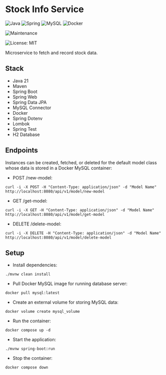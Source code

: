 # Stock Info Service

![Java](https://img.shields.io/badge/java-%23ED8B00.svg?style=for-the-badge&logo=openjdk&logoColor=white) ![Spring](https://img.shields.io/badge/spring-%236DB33F.svg?style=for-the-badge&logo=spring&logoColor=white) ![MySQL](https://img.shields.io/badge/mysql-4479A1.svg?style=for-the-badge&logo=mysql&logoColor=white) ![Docker](https://img.shields.io/badge/docker-%230db7ed.svg?style=for-the-badge&logo=docker&logoColor=white)

![Maintenance](https://img.shields.io/badge/Maintained%3F-yes-green.svg)

![License: MIT](https://img.shields.io/badge/License-MIT-yellow.svg)

Microservice to fetch and record stock data.

## Stack

- Java 21
- Maven
- Spring Boot
- Spring Web
- Spring Data JPA
- MySQL Connector
- Docker
- Spring Dotenv
- Lombok
- Spring Test
- H2 Database

## Endpoints

Instances can be created, fetched, or deleted for the default model class whose data is stored in a Docker MySQL container:
- POST /new-model: 
```
curl -i -X POST -H "Content-Type: application/json" -d "Model Name" http://localhost:8080/api/v1/model/new-model
```
- GET /get-model:
```
curl -i -X GET -H "Content-Type: application/json" -d "Model Name" http://localhost:8080/api/v1/model/get-model
```
- DELETE /delete-model:
```
curl -i -X DELETE -H "Content-Type: application/json" -d "Model Name" http://localhost:8080/api/v1/model/delete-model
```

## Setup

- Install dependencies:
```
./mvnw clean install
```
- Pull Docker MySQL image for running database server:
```
docker pull mysql:latest
```
- Create an external volume for storing MySQL data:
```
docker volume create mysql_volume
```
- Run the container:
```
docker compose up -d
```
- Start the application:
```
./mvnw spring-boot:run
```
- Stop the container:
```
docker compose down
```
